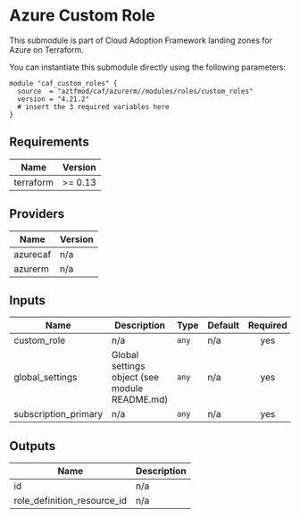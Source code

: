 # Azure Custom Role
This submodule is part of Cloud Adoption Framework landing zones for Azure on Terraform.

You can instantiate this submodule directly using the following parameters:

```
module "caf_custom_roles" {
  source  = "aztfmod/caf/azurerm//modules/roles/custom_roles"
  version = "4.21.2"
  # insert the 3 required variables here
}
```

<!-- BEGINNING OF PRE-COMMIT-TERRAFORM DOCS HOOK -->
## Requirements

| Name | Version |
|------|---------|
| terraform | >= 0.13 |

## Providers

| Name | Version |
|------|---------|
| azurecaf | n/a |
| azurerm | n/a |

## Inputs

| Name | Description | Type | Default | Required |
|------|-------------|------|---------|:--------:|
| custom\_role | n/a | `any` | n/a | yes |
| global\_settings | Global settings object (see module README.md) | `any` | n/a | yes |
| subscription\_primary | n/a | `any` | n/a | yes |

## Outputs

| Name | Description |
|------|-------------|
| id | n/a |
| role\_definition\_resource\_id | n/a |

<!-- END OF PRE-COMMIT-TERRAFORM DOCS HOOK -->